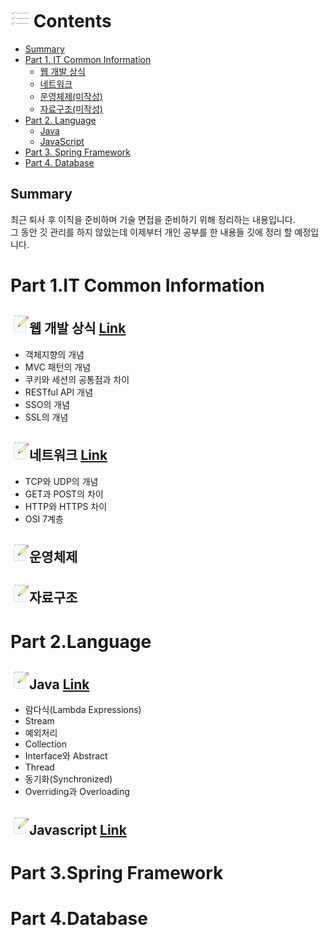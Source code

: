 # ![목차](https://github.com/joonsu1229/interviewPrepare/blob/main/img_folder/icons8-todo-list-30.png) Contents 
* [Summary](#summary)
* [Part 1. IT Common Information](#part-1it-common-information)
  * [웹 개발 상식](https://github.com/joonsu1229/interviewPrepare/tree/main/web_development_sense)
  * [네트워크](https://github.com/joonsu1229/interviewPrepare/tree/main/network)
  * [운영체제(미작성)](#)
  * [자료구조(미작성)](#)
* [Part 2. Language](#part-2language)
  * [Java](https://github.com/joonsu1229/interviewPrepare/blob/main/Language/Java/README.md)
  * [JavaScript](https://github.com/joonsu1229/interviewPrepare/blob/main/Language/Javascript/README.md)
* [Part 3. Spring Framework](#part-3spring-framework)
* [Part 4. Database](#part-4database)

## Summary
최근 퇴사 후 이직을 준비하며 기술 면접을 준비하기 위해 정리하는 내용입니다.<br>
그 동안 깃 관리를 하지 않았는데 이제부터 개인 공부를 한 내용들 깃에 정리 할 예정입니다.

# Part 1.IT Common Information
## ![웹 개발 상식](https://github.com/joonsu1229/interviewPrepare/blob/main/img_folder/icons8-making-notes-30.png)웹 개발 상식 [Link](https://github.com/joonsu1229/interviewPrepare/tree/main/web_development_sense)
* 객체지향의 개념
* MVC 패턴의 개념
* 쿠키와 세션의 공통점과 차이
* RESTful API 개념
* SSO의 개념
* SSL의 개념

## ![네트워크](https://github.com/joonsu1229/interviewPrepare/blob/main/img_folder/icons8-making-notes-30.png)네트워크 [Link](https://github.com/joonsu1229/interviewPrepare/tree/main/network)
* TCP와 UDP의 개념
* GET과 POST의 차이
* HTTP와 HTTPS 차이
* OSI 7계층

## ![운영체제](https://github.com/joonsu1229/interviewPrepare/blob/main/img_folder/icons8-making-notes-30.png)운영체제

## ![자료구조](https://github.com/joonsu1229/interviewPrepare/blob/main/img_folder/icons8-making-notes-30.png)자료구조

# Part 2.Language
## ![Java](https://github.com/joonsu1229/interviewPrepare/blob/main/img_folder/icons8-making-notes-30.png)Java [Link](https://github.com/joonsu1229/interviewPrepare/blob/main/Language/Java/README.md)
* 람다식(Lambda Expressions)
* Stream
* 예외처리
* Collection
* Interface와 Abstract
* Thread
* 동기화(Synchronized)
* Overriding과 Overloading

## ![Javascript](https://github.com/joonsu1229/interviewPrepare/blob/main/img_folder/icons8-making-notes-30.png)Javascript [Link](https://github.com/joonsu1229/interviewPrepare/blob/main/Language/Javascript/README.md)
# Part 3.Spring Framework

# Part 4.Database
